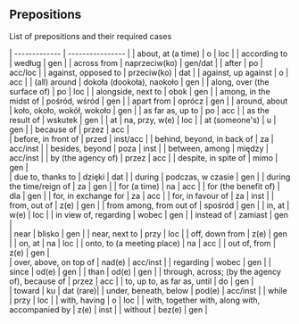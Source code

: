## Prepositions

List of prepositions and their required cases


| ------------- | ---------------- |
| about, at (a time) | o | loc |
| according to | według | gen |
| across from | naprzeciw(ko) |	gen/dat |
| after | po |	acc/loc |
| against, opposed to | przeciw(ko) | dat |
| against, up against | o | acc |
| (all) around | dokoła (dookoła), naokoło | gen |
| along, over (the surface of) | po | loc |
| alongside, next to | obok | gen	|
| among, in the midst of | pośród, wśród | gen |
| apart from | oprócz | gen |
| around, about | koło, około, wokół, wokoło | gen |
| as far as, up to | po | acc |
| as the result of | wskutek | gen |
| at | na, przy, w(e) | loc	|
| at (someone's) | u | gen |
| because of | przez | acc |	
| before, in front of | przed |	inst/acc |
| behind, beyond, in back of | za | acc/inst |
| besides, beyond | poza | inst	|
| between, among | między |	acc/inst |
| by (the agency of) | przez |	acc |
| despite, in spite of | mimo |	gen |	
| due to, thanks to | dzięki | dat |
| during | podczas, w czasie | gen |
| during the time/reign of | za | gen |
| for (a time) | na | acc |
| for (the benefit of) | dla | gen |
| for, in exchange for | za | acc |	
| for, in favour of | za | inst |
| from, out of | z(e) | gen |
| from among, from out of | spośród | gen |
| in, at | w(e) | loc |
| in view of, regarding | wobec | gen |
| instead of | zamiast | gen |	
| near | blisko | gen |
| near, next to | przy | loc |
| off, down from | z(e) | gen |
| on, at | na |	loc |
| onto, to (a meeting place) | na |	acc |
| out of, from | z(e) |	gen |	
| over, above, on top of | nad(e) |	acc/inst |
| regarding | wobec | gen |
| since | od(e) | gen |
| than | od(e) |	gen |
| through, across; (by the agency of), because of | przez |	acc |
| to, up to, as far as, until | do | gen |	
| toward | ku |	dat (rare)|
| under, beneath, below | pod(e) | acc/inst |
| while | przy | loc |
| with, having | o | loc |
| with, together with, along with, accompanied by | z(e) | inst |
| without | bez(e) | gen |	
